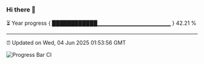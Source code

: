 ### Hi there 👋

⏳ Year progress { ████████████▁▁▁▁▁▁▁▁▁▁▁▁▁▁▁▁▁▁ } 42.21 %

---

⏰ Updated on Wed, 04 Jun 2025 01:53:56 GMT

![Progress Bar CI](https://github.com/liununu/liununu/workflows/Progress%20Bar%20CI/badge.svg)
